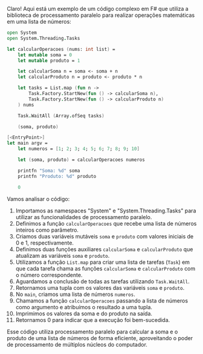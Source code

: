 Claro! Aqui está um exemplo de um código complexo em F# que utiliza a biblioteca de processamento paralelo para realizar operações matemáticas em uma lista de números:

```fsharp
open System
open System.Threading.Tasks

let calcularOperacoes (nums: int list) =
    let mutable soma = 0
    let mutable produto = 1

    let calcularSoma n = soma <- soma + n
    let calcularProduto n = produto <- produto * n

    let tasks = List.map (fun n ->
        Task.Factory.StartNew(fun () -> calcularSoma n),
        Task.Factory.StartNew(fun () -> calcularProduto n)
    ) nums

    Task.WaitAll (Array.ofSeq tasks)

    (soma, produto)

[<EntryPoint>]
let main argv =
    let numeros = [1; 2; 3; 4; 5; 6; 7; 8; 9; 10]

    let (soma, produto) = calcularOperacoes numeros

    printfn "Soma: %d" soma
    printfn "Produto: %d" produto

    0
```

Vamos analisar o código:

1. Importamos as namespaces "System" e "System.Threading.Tasks" para utilizar as funcionalidades de processamento paralelo.
2. Definimos a função `calcularOperacoes` que recebe uma lista de números inteiros como parâmetro.
3. Criamos duas variáveis mutáveis `soma` e `produto` com valores iniciais de 0 e 1, respectivamente.
4. Definimos duas funções auxiliares `calcularSoma` e `calcularProduto` que atualizam as variáveis `soma` e `produto`.
5. Utilizamos a função `List.map` para criar uma lista de tarefas (`Task`) em que cada tarefa chama as funções `calcularSoma` e `calcularProduto` com o número correspondente.
6. Aguardamos a conclusão de todas as tarefas utilizando `Task.WaitAll`.
7. Retornamos uma tupla com os valores das variáveis `soma` e `produto`.
8. No `main`, criamos uma lista de números `numeros`.
9. Chamamos a função `calcularOperacoes` passando a lista de números como argumento e atribuímos o resultado a uma tupla.
10. Imprimimos os valores da soma e do produto na saída.
11. Retornamos 0 para indicar que a execução foi bem-sucedida.

Esse código utiliza processamento paralelo para calcular a soma e o produto de uma lista de números de forma eficiente, aproveitando o poder de processamento de múltiplos núcleos do computador.
